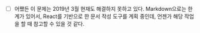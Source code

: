 - [ ] 어쨌든 이 문제는 2019년 3월 현재도 해결하지 못하고 있다. Markdown으로는 한계가 있어서, React를 기반으로 한 문서 작성 도구를 계획 중인데, 언젠가 해당 작업을 할 때 참고할 수 있을 것 같다.
